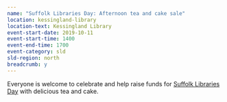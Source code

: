 ```yaml
---
name: "Suffolk Libraries Day: Afternoon tea and cake sale"
location: kessingland-library
location-text: Kessingland Library
event-start-date: 2019-10-11
event-start-time: 1400
event-end-time: 1700
event-category: sld
sld-region: north
breadcrumb: y
---
```


Everyone is welcome to celebrate and help raise funds for [Suffolk Libraries Day](/suffolk-libraries-day/) with delicious tea and cake.
